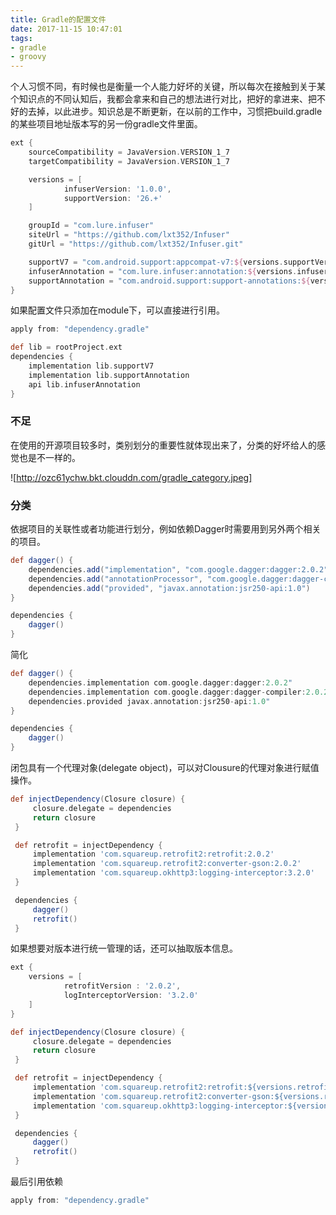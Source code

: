 ```yaml
---
title: Gradle的配置文件
date: 2017-11-15 10:47:01
tags:
- gradle
- groovy
---
```

个人习惯不同，有时候也是衡量一个人能力好坏的关键，所以每次在接触到关于某个知识点的不同认知后，我都会拿来和自己的想法进行对比，把好的拿进来、把不好的去掉，以此进步。知识总是不断更新，在以前的工作中，习惯把build.gradle的某些项目地址版本写的另一份gradle文件里面。
```groovy
ext {
    sourceCompatibility = JavaVersion.VERSION_1_7
    targetCompatibility = JavaVersion.VERSION_1_7

    versions = [
            infuserVersion: '1.0.0',
            supportVersion: '26.+'
    ]

    groupId = "com.lure.infuser"
    siteUrl = "https://github.com/lxt352/Infuser"
    gitUrl = "https://github.com/lxt352/Infuser.git"

    supportV7 = "com.android.support:appcompat-v7:${versions.supportVersion}"
    infuserAnnotation = "com.lure.infuser:annotation:${versions.infuserVersion}"
    supportAnnotation = "com.android.support:support-annotations:${versions.supportVersion}"
}
```
<!-- more -->
如果配置文件只添加在module下，可以直接进行引用。
```groovy
apply from: "dependency.gradle"

def lib = rootProject.ext
dependencies {
    implementation lib.supportV7
    implementation lib.supportAnnotation
    api lib.infuserAnnotation
}
```
### 不足
在使用的开源项目较多时，类别划分的重要性就体现出来了，分类的好坏给人的感觉也是不一样的。

![http://ozc61ychw.bkt.clouddn.com/gradle_category.jpeg]

### 分类
 依据项目的关联性或者功能进行划分，例如依赖Dagger时需要用到另外两个相关的项目。
```groovy
def dagger() {
    dependencies.add("implementation", "com.google.dagger:dagger:2.0.2")
    dependencies.add("annotationProcessor", "com.google.dagger:dagger-compiler:2.0.2")
    dependencies.add("provided", "javax.annotation:jsr250-api:1.0")
}

dependencies {
    dagger()
}
```
简化
```groovy
def dagger() {
    dependencies.implementation com.google.dagger:dagger:2.0.2"
    dependencies.implementation com.google.dagger:dagger-compiler:2.0.2"
    dependencies.provided javax.annotation:jsr250-api:1.0"
}

dependencies {
    dagger()
}
```
 闭包具有一个代理对象(delegate object)，可以对Clousure的代理对象进行赋值操作。
```groovy
def injectDependency(Closure closure) {
     closure.delegate = dependencies
     return closure
 }

 def retrofit = injectDependency {
     implementation 'com.squareup.retrofit2:retrofit:2.0.2'
     implementation 'com.squareup.retrofit2:converter-gson:2.0.2'
     implementation 'com.squareup.okhttp3:logging-interceptor:3.2.0'
 }

 dependencies {
     dagger()
     retrofit()
 }
```
 如果想要对版本进行统一管理的话，还可以抽取版本信息。
```groovy
ext {
    versions = [
            retrofitVersion : '2.0.2',
            logInterceptorVersion: '3.2.0'
    ]
}

def injectDependency(Closure closure) {
     closure.delegate = dependencies
     return closure
 }

 def retrofit = injectDependency {
     implementation 'com.squareup.retrofit2:retrofit:${versions.retrofitVersion}'
     implementation 'com.squareup.retrofit2:converter-gson:${versions.retrofitVersion}'
     implementation 'com.squareup.okhttp3:logging-interceptor:${versions.logInterceptorVersion}'
 }

 dependencies {
     dagger()
     retrofit()
 }
```
最后引用依赖
```groovy
apply from: "dependency.gradle"
```
